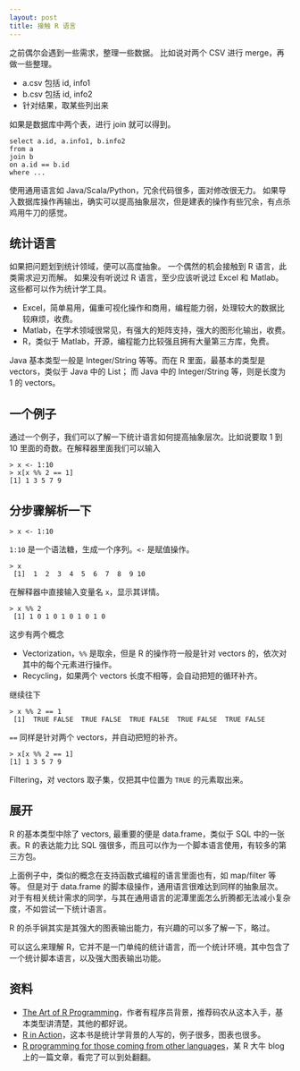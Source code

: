 ```yaml
---
layout: post
title: 接触 R 语言
---
```


之前偶尔会遇到一些需求，整理一些数据。
比如说对两个 CSV 进行 merge，再做一些整理。

- a.csv 包括 id, info1
- b.csv 包括 id, info2
- 针对结果，取某些列出来

如果是数据库中两个表，进行 join 就可以得到。

    select a.id, a.info1, b.info2
    from a
    join b
    on a.id == b.id
    where ...

使用通用语言如 Java/Scala/Python，冗余代码很多，面对修改很无力。
如果导入数据库操作再输出，确实可以提高抽象层次，但是建表的操作有些冗余，有点杀鸡用牛刀的感觉。

## 统计语言
如果把问题划到统计领域，便可以高度抽象。 
一个偶然的机会接触到 R 语言，此类需求迎刃而解。 
如果没有听说过 R 语言，至少应该听说过 Excel 和 Matlab。这些都可以作为统计学工具。

- Excel，简单易用，偏重可视化操作和商用，编程能力弱，处理较大的数据比较麻烦，收费。
- Matlab，在学术领域很常见，有强大的矩阵支持，强大的图形化输出，收费。
- R，类似于 Matlab，开源，编程能力比较强且拥有大量第三方库，免费。

Java 基本类型一般是 Integer/String 等等。而在 R 里面，最基本的类型是 vectors，类似于 Java 中的 List； 而 Java 中的 Integer/String 等，则是长度为 1 的 vectors。

## 一个例子
通过一个例子，我们可以了解一下统计语言如何提高抽象层次。比如说要取 1 到 10 里面的奇数。在解释器里面我们可以输入
    
    > x <- 1:10
    > x[x %% 2 == 1]
    [1] 1 3 5 7 9

## 分步骤解析一下

    > x <- 1:10

`1:10` 是一个语法糖，生成一个序列。`<-` 是赋值操作。

    > x
     [1]  1  2  3  4  5  6  7  8  9 10

在解释器中直接输入变量名 `x`，显示其详情。

    > x %% 2
     [1] 1 0 1 0 1 0 1 0 1 0

这步有两个概念

-   Vectorization，`%%` 是取余，但是 R 的操作符一般是针对 vectors 的，依次对其中的每个元素进行操作。
-   Recycling，如果两个 vectors 长度不相等，会自动把短的循环补齐。

继续往下

    > x %% 2 == 1
     [1]  TRUE FALSE  TRUE FALSE  TRUE FALSE  TRUE FALSE  TRUE FALSE

`==` 同样是针对两个 vectors，并自动把短的补齐。

    > x[x %% 2 == 1]
    [1] 1 3 5 7 9    

Filtering，对 vectors 取子集，仅把其中位置为 `TRUE` 的元素取出来。

## 展开
R 的基本类型中除了 vectors, 最重要的便是 data.frame，类似于 SQL 中的一张表。R 的表达能力比 SQL 强很多，而且可以作为一个脚本语言使用，有较多的第三方包。

上面例子中，类似的概念在支持函数式编程的语言里面也有，如 map/filter 等等。 
但是对于 data.frame 的脚本级操作，通用语言很难达到同样的抽象层次。 
对于有相关统计需求的同学，与其在通用语言的泥潭里面怎么折腾都无法减小复杂度，不如尝试一下统计语言。

R 的杀手锏其实是其强大的图表输出能力，有兴趣的可以多了解一下，略过。

可以这么来理解 R，它并不是一门单纯的统计语言，而一个统计环境，其中包含了一个统计脚本语言，以及强大图表输出功能。

## 资料
-   [The Art of R Programming](http://book.douban.com/subject/6727873/)，作者有程序员背景，推荐码农从这本入手，基本类型讲清楚，其他的都好说。
-   [R in Action](http://book.douban.com/subject/6126331/)，这本书是统计学背景的人写的，例子很多，图表也很多。
-   [R programming for those coming from other languages](http://www.johndcook.com/R_language_for_programmers.html)，某 R 大牛 blog 上的一篇文章，看完了可以到处翻翻。
